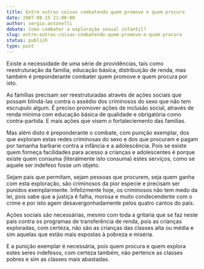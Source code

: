 ```yaml
---
title: Entre outras coisas combatendo quem promove e quem procura
date: 2007-08-15 21:00:00
author: sergio.antonelli
debate: Como combater a exploração sexual infantil?
slug: entre-outras-coisas-combatendo-quem-promove-e-quem-procura
status: publish 
type: post
---
```


Existe a necessidade de uma série de providências, tais como reestruturação da família, educação básica, distribuição de renda, mas também é preponderante combater quem promove e quem procura por isto.  

As famílias precisam ser reestruturadas através de ações sociais que possam blindá-las contra o assédio dos criminosos do sexo que não tem escrupulo algum. É preciso promover ações de inclusão social, através de renda minima com educação básica de qualidade e obrigatória como contra-partida. E mais ações que visem o fortaleciemento das famílias.  

Mas além disto é preponderante o combate, com punição exemplar, dos que exploram estas redes criminosas do sexo e dos que procuram e pagam por tamanha barbarie contra a infância e a adolescência. Pois se existe quem forneça facilidades para acesso a crianças e adolescentes é porque existe quem consuma (literalmente isto consuma) estes serviços, como se aquele ser indefeso fosse um objeto.  

Sejam pais que permitam, sejam pessoas que procurem, seja quem ganha com esta exploração, são criminosos da pior especie e precisam ser punidos exemplarmente. Infelizmente hoje, os criminosos não tem medo da lei, pois sabe que a justiça é falha, morosa e muito condecendente com o crime e por isto agem desavergonhadamente pelos quatro cantos do país.  

Ações sociais são necessárias, mesmo com toda a gritaria que se faz neste país contra os programas de transferência de renda, pois as crianças exploradas, com certeza, não são as crianças das classes alta ou média e sim aquelas que estão mais expostas à pobreza e miséria.  

E a punição exemplar é necessária, pois quem procura e quem explora estes seres indefesos, com certeza também, não pertence as classes pobres e sim as classes mais abastadas.
